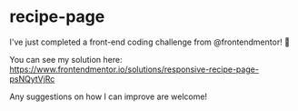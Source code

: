 # recipe-page

I've just completed a front-end coding challenge from @frontendmentor! 🎉

You can see my solution here: https://www.frontendmentor.io/solutions/responsive-recipe-page-psNQytVjRc

Any suggestions on how I can improve are welcome!
